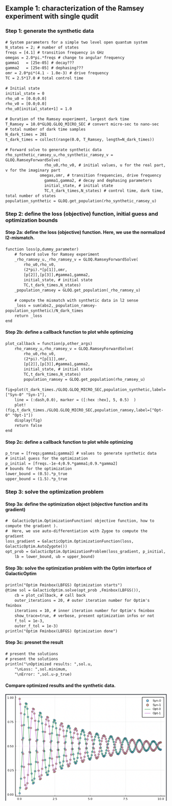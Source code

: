 
## Example 1: characterization of the Ramsey experiment with single qudit
### Step 1: generate the synthetic data
```
# System parameters for a simple two level open quantum system
N_states = 2; # number of states
freqs = [4.1] # transition frequency in GHz
omegas = 2.0*pi.*freqs # change to angular frequency
gamma1   = [25e-05] # decay???
gamma2   = [25e-05] # dephasing???
omr = 2.0*pi*(4.1 - 1.0e-3) # drive frequency
TC = 2.5*17.0 # total control time

# Initial state
initial_state = 0
rho_u0 = [0.0;0.0]
rho_v0 = [0.0;0.0]
rho_u0[initial_state+1] = 1.0

# Duration of the Ramsey experiment, largest dark time
T_Ramsey = 10.0*GLOQ.GLOQ_MICRO_SEC # convert micro-sec to nano-sec
# total number of dark time samples
N_dark_times = 201
t_dark_times = collect(range(0.0, T_Ramsey, length=N_dark_times))

# Forward solve to generate synthetic data
rho_synthetic_ramsey_u,rho_synthetic_ramsey_v = GLOQ.RamseyForwardSolve(
				 rho_u0,rho_v0, # initial values, u for the real part, v for the imaginary part
			   omegas,omr, # transition frequencies, drive frequency
				 gamma1,gamma2, # decay and dephasing parameters
				 initial_state, # initial state
				 TC,t_dark_times,N_states) # control time, dark time, total number of states
population_synthetic = GLOQ.get_population(rho_synthetic_ramsey_u)
```
### Step 2: define the loss (objective) function, initial guess and optimization bounds
#### Step 2a: define the loss (objective) function. Here, we use the normalized l2-mismatch.
```
function loss(p,dummy_parameter)
	# forward solve for Ramsey experiment
	_rho_ramsey_u,_rho_ramsey_v = GLOQ.RamseyForwardSolve(
		rho_u0,rho_v0,
		(2*pi).*[p[1]],omr,
		[p[2]],[p[3]],#gamma1,gamma2,
		initial_state, # initial state
		TC,t_dark_times,N_states)
	_population_ramsey = GLOQ.get_population(_rho_ramsey_u)

	# compute the mismatch with synthetic data in l2 sense
	_loss = sum(abs2,_population_ramsey-population_synthetic)/N_dark_times
	return _loss
end
```
#### Step 2b: define a callback function to plot while optimizing
```
plot_callback = function(p,other_args)
	rho_ramsey_u,rho_ramsey_v = GLOQ.RamseyForwardSolve(
		rho_u0,rho_v0,
		(2*pi).*[p[1]],omr,
		[p[2]],[p[3]],#gamma1,gamma2,
		initial_state, # initial state
		TC,t_dark_times,N_states)
		population_ramsey = GLOQ.get_population(rho_ramsey_u)
	fig=plot(t_dark_times./GLOQ.GLOQ_MICRO_SEC,population_synthetic,label=["Syn-0" "Syn-1"],
	line = (:dash,0.0), marker = ([:hex :hex], 5, 0.5)  )
	plot!(fig,t_dark_times./GLOQ.GLOQ_MICRO_SEC,population_ramsey,label=["Opt-0" "Opt-1"])			
	display(fig)
	return false
end
```
#### Step 2c: define a callback function to plot while optimizing
```
p_true = [freqs;gamma1;gamma2] # values to generate synthetic data
# initial guess for the optimization
p_initial = [freqs.-1e-4;0.9.*gamma1;0.9.*gamma2]
# bounds for the optimization
lower_bound = (0.5).*p_true
upper_bound = (1.5).*p_true
```
### Step 3: solve the optimization problem
#### Step 3a: define the optimization object (objective function and its gradient)
```
#  GalacticOptim.OptimizationFunction( objective function, how to compute the gradient ).
#  Here, we use auto-differentiation with Zygoe to compute the gradient
loss_gradient = GalacticOptim.OptimizationFunction(loss, GalacticOptim.AutoZygote())
opt_prob = GalacticOptim.OptimizationProblem(loss_gradient, p_initial,
	lb = lower_bound, ub = upper_bound)
```
#### Step 3b: solve the optimization problem with the Optim interface of GalacticOptim
```
println("Optim Fminbox(LBFGS) Optimization starts")
@time sol = GalacticOptim.solve(opt_prob ,Fminbox(LBFGS()),
	cb = plot_callback, # call back
	outer_iterations = 20, # outer iteration number for Optim's fminbox
	iterations = 10, # inner iteration number for Optim's fminbox
	show_trace=true, # verbose, present optimization infos or not
	f_tol = 1e-3,
	outer_f_tol = 1e-3)
println("Optim Fminbox(LBFGS) Optimization done")
```
#### Step 3c: presnet the result
```
# present the solutions
# present the solutions
println("\nOptimized results: ",sol.u,
	"\nLoss: ",sol.minimum,
	"\nError: ",sol.u-p_true)
```
#### Compare optimized results and the synthetic data.
![Example 1: Optimized results v.s. Synthetic data](Example1_result.png)
